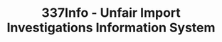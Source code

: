 ---
layout: default
bigquery: https://console.cloud.google.com/bigquery?p=patents-public-data&d=usitc_investigations&page=dataset&project=sheets-management-319211
citation: US International Trade Commission 337Info Unfair Import Investigations Information
  System
contributors: US International Trade Comission
cost: None
description: US International Trade Commission 337Info Unfair Import Investigations
  Information System contains data on investigations done under Section 337. Section
  337 declares the infringement of certain statutory intellectual property rights
  and other forms of unfair competition in import trade to be unlawful practices.
  Most Section 337 investigations involve allegations of patent or registered trademark
  infringement.
documentation: FAQ and tutorial available on the site
last_edit: 04/08/2022, 03:45:19
location: https://pubapps2.usitc.gov/337external/
maintained_by: US International Trade Comission
schema_fields:
- copyrightNumbers
- dateComplaintFiled
- ouiiAttorney
- actualStartDateEvidHear
- teoReliefGranted
- teoProceedingInvolved
- cafcAppeals
- htsNumbers
- finalDetNoViolation
- internalRemand
- patentNumbers
- actualEndDateEvidHear
- targetDate
- id
- docketNo
- aljAssigned
- investigationType
- markmanHearing
- dateOfPublicationFrNotice
- ouiiParticipation
- trademarkNumbers
- publication_number
- complainant
- invUnfairAct
- respondent
- teoIdDueDate
- investigationTermDate
- finalIdOnViolationIssue
- endDateMarkmanHearing
- startDateMarkmanHearing
- teoIdIssueDate
- issueDateOtherNonFinal
- gcAttorney
- currentActiveALJ
- lastUpdated
- scheduledEndDateEvidHear
- currentStatus
- investigationNo
- patentNumber
- title
- dateCreated
- finalIdOnViolationDue
- scheduledStartDateEvidHear
- finalDetViolation
shortname: unfair_import_investigations
tags:
- import
- legal
- trade
timeframe: 2008-2021 (prior to 2008 downloadable as a JSON file)
title: 337Info - Unfair Import Investigations Information System
uuid: 2721f5ec-e599-4890-9265-9706719fc71e
---